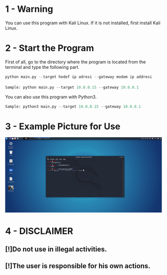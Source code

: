 # 1 - Warning

You can use this program with Kali Linux. If it is not installed, first install Kali Linux.
# 2 - Start the Program
First of all, go to the directory where the program is located from the terminal and type the following part.
```python
python main.py --target hedef ip adresi --gateway modem ip addresi

Sample: python main.py --target 10.0.0.15 --gateway 10.0.0.1
```
You can also use this program with Python3.
```python
Sample: python3 main.py --target 10.0.0.15 --gateway 10.0.0.1
```

# 3 - Example Picture for Use
![alt text](https://raw.githubusercontent.com/BahadirDogrusoz/Man-In-The-Middle/main/Screenshot_2022-01-27_21_21_36.png)

# 4 - DISCLAIMER
## [!]Do not use in illegal activities.
## [!]The user is responsible for his own actions.
